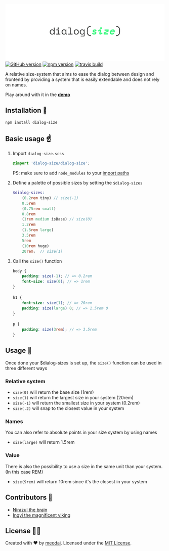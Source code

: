 ![dialog(size)](media/logo.png)
[![GitHub version](https://badge.fury.io/gh/meodai%2Fdialog-size.svg)](https://badge.fury.io/gh/meodai%2Fdialog-size)
[![npm version](https://badge.fury.io/js/dialog-size.svg)](https://badge.fury.io/js/dialog-size)
[![travis build](https://travis-ci.org/meodai/dialog-size.svg?branch=master)](https://travis-ci.org/meodai/dialog-size)

A relative size-system that aims to ease the dialog between design and frontend by providing a system that is easily extendable and does not rely on names.

Play around with it in the [**demo**](http://sassmeister.com/gist/7e563730c9a2c15581e5c40a10098369)


## Installation 💾

```
npm install dialog-size
```

## Basic usage ☝️

1. Import `dialog-size.scss`

    ```scss
    @import 'dialog-size/dialog-size';
    ```
    PS: make sure to add `node_modules` to your [import paths](https://github.com/sass/node-sass#includepaths)

2. Define a palette of possible sizes by setting the `$dialog-sizes`

    ```scss
    $dialog-sizes:
        (0.2rem tiny) // size(-1)
        0.5rem
        (0.75rem small)
        0.8rem
        (1rem medium isBase) // size(0)
        1.2rem
        (1.5rem large)
        3.5rem
        5rem
        (10rem huge)
        20rem;  // size(1)
    ```
3. Call the `size()` function

    ```scss
    body {
        padding: size(-1); // => 0.2rem
        font-size: size(0); // => 1rem
    }

    h1 {
        font-size: size(1); // => 20rem
        padding: size(large) 0; // => 1.5rem 0
    }

    p {
        padding: size(3rem); // => 3.5rem
    }
    ```

## Usage 📝

Once done your $dialog-sizes is set up, the `size()` function can be used in three different ways

### Relative system

- `size(0)` will return the base size (1rem)
- `size(1)` will return the largest size in your system (20rem)
- `size(-1)` will return the smallest size in your system (0.2rem)
- `size(.2)` will snap to the closest value in your system

### Names

You can also refer to absolute points in your size system by using names

- `size(large)` will return 1.5rem

### Value

There is also the possibility to use a size in the same unit than your system. (In this case REM)

- `size(9rem)` will return 10rem since it's the closest in your system

## Contributors 👯

- [Nirazul the brain](//github.com/nirazul)
- [Ingvi the magnificent viking](//github.com/ingvijonasson)

## License 👮🏼

Created with ♥ by [meodai](//github.com/meodai). Licensed under the [MIT License](LICENSE).
